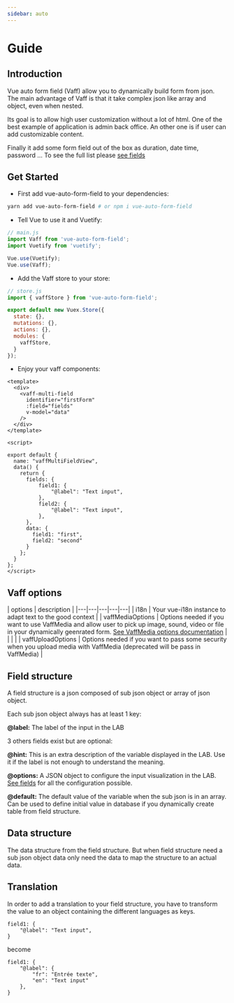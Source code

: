 ```yaml
---
sidebar: auto
---
```


# Guide

## Introduction

Vue auto form field (Vaff) allow you to dynamically build form from json. The main advantage of Vaff is that it take complex json like array and object, even when nested.

Its goal is to allow high user customization without a lot of html. One of the best example of application is admin back office. An other one is if user can add customizable content.

Finally it add some form field out of the box as duration, date time, password ... To see the full list please [see fields](/fields/)

## Get Started

- First add vue-auto-form-field to your dependencies:
```bash
yarn add vue-auto-form-field # or npm i vue-auto-form-field
```

- Tell Vue to use it and Vuetify:
```js
// main.js
import Vaff from 'vue-auto-form-field';
import Vuetify from 'vuetify';

Vue.use(Vuetify);
Vue.use(Vaff);
```

- Add the Vaff store to your store:
```js
// store.js
import { vaffStore } from 'vue-auto-form-field';

export default new Vuex.Store({
  state: {},
  mutations: {},
  actions: {},
  modules: {
    vaffStore,
  }
});
```

- Enjoy your vaff components:
```vue
<template>
  <div>
    <vaff-multi-field
      identifier="firstForm"
      :field="fields"
      v-model="data"
    />
  </div>
</template>

<script>

export default {
  name: "vaffMultiFieldView",
  data() {
    return {
      fields: {
	      field1: {
		      "@label": "Text input",
	      },
	      field2: {
		      "@label": "Text input",
	      },
      },
      data: {
        field1: "first",
        field2: "second"
      }
    };
  }
};
</script>
```

## Vaff options

| options  |  description |
|---|---|---|---|---|
|  i18n |  Your vue-i18n instance to adapt text to the good context |
|  vaffMediaOptions |  Options needed if you want to use VaffMedia and allow user to pick up image, sound, video or file in your dynamically geenrated form. [See VaffMedia options documentation]()    |   |   |   |
|  vaffUploadOptions |  Options needed if you want to pass some security when you upload media with VaffMedia (deprecated will be pass in VaffMedia) |

## Field structure

A field structure is a json composed of sub json object or array of json object.

Each sub json object always has at least 1 key:

**@label:** The label of the input in the LAB

3 others fields exist but are optional:

**@hint:** This is an extra description of the variable displayed in the LAB. Use it if the label is not enough to understand the meaning.

**@options:** A JSON object to configure the input visualization in the LAB. [See fields](/fields/) for all the configuration possible.

**@default:** The default value of the variable when the sub json is in an array. Can be used to define initial value in database if you dynamically create table from field structure.

## Data structure

The data structure from the field structure. But when field structure need a sub json object data only need the data to map the structure to an actual data.

## Translation

In order to add a translation to your field structure, you have to transform the value to an object containing the different languages as keys.

```
field1: {
    "@label": "Text input",
}
```

become

```
field1: {
    "@label": {
        "fr": "Entrée texte",
        "en": "Text input"
    },
}
```

